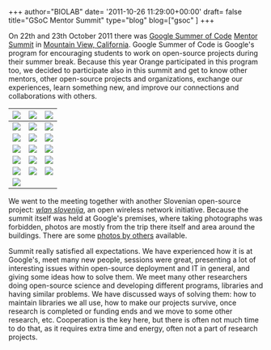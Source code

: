 +++
author="BIOLAB"
date= '2011-10-26 11:29:00+00:00'
draft= false
title="GSoC Mentor Summit"
type="blog"
blog=["gsoc" ]
+++

On 22th and 23th October 2011 there was [Google Summer of Code](https://code.google.com/soc/) [Mentor Summit](http://gsoc-wiki.osuosl.org/index.php/2011) in [Mountain View, California](http://en.wikipedia.org/wiki/Mountain_View,_California). Google Summer of Code is Google's program for encouraging students to work on open-source projects during their summer break. Because this year Orange participated in this program too, we decided to participate also in this summit and get to know other mentors, other open-source projects and organizations, exchange our experiences, learn something new, and improve our connections and collaborations with others.

| ![](/images/2011/12/31/img_1593_1.jpg__160x160_q95_crop-True_upscale-False.jpg) | ![](/images/2011/12/31/img_1538_1.jpg__160x160_q95_crop-True_upscale-False.jpg) | ![](/images/2011/12/31/img_1548_1.jpg__160x160_q95_crop-True_upscale-False.jpg) |
|---------------------------------------------------------------------------------|---------------------------------------------------------------------------------|---------------------------------------------------------------------------------|
| ![](/images/2011/12/31/img_1554_1.jpg__160x160_q95_crop-True_upscale-False.jpg) | ![](/images/2011/12/31/img_1559_1.jpg__160x160_q95_crop-True_upscale-False.jpg) | ![](/images/2011/12/31/img_1563_1.jpg__160x160_q95_crop-True_upscale-False.jpg) |
| ![](/images/2011/12/31/img_1569_1.jpg__160x160_q95_crop-True_upscale-False.jpg) | ![](/images/2011/12/31/img_1571_1.jpg__160x160_q95_crop-True_upscale-False.jpg) | ![](/images/2011/12/31/img_1578_1.jpg__160x160_q95_crop-True_upscale-False.jpg) |
| ![](/images/2011/12/31/img_1582_1.jpg__160x160_q95_crop-True_upscale-False.jpg) | ![](/images/2011/12/31/img_1592_1.jpg__160x160_q95_crop-True_upscale-False.jpg) | ![](/images/2011/12/31/img_1595_1.jpg__160x160_q95_crop-True_upscale-False.jpg) |
| ![](/images/2011/12/31/img_1596_1.jpg__160x160_q95_crop-True_upscale-False.jpg) | ![](/images/2011/12/31/img_1551_1.jpg__160x160_q95_crop-True_upscale-False.jpg) | ![](/images/2011/12/31/img_1567_1.jpg__160x160_q95_crop-True_upscale-False.jpg) |
| ![](/images/2011/12/31/img_1575_1.jpg__160x160_q95_crop-True_upscale-False.jpg) | ![](/images/2011/12/31/img_1591_1.jpg__160x160_q95_crop-True_upscale-False.jpg) | ![](/images/2011/12/31/img_1594_1.jpg__160x160_q95_crop-True_upscale-False.jpg) |
| ![](/images/2011/12/31/img_1597_1.jpg__160x160_q95_crop-True_upscale-False.jpg) |                                                                                 |                                                                                 |

We went to the meeting together with another Slovenian open-source project: _[wlan slovenija](http://wlan-si.net/)_, an open wireless network initiative. Because the summit itself was held at Google's premises, where taking photographs was forbidden, photos are mostly from the trip there itself and area around the buildings. There are some [photos by others](http://gsoc-wiki.osuosl.org/index.php/Photos_2011) available.

Summit really satisfied all expectations. We have experienced how it is at Google's, meet many new people, sessions were great, presenting a lot of interesting issues within open-source deployment and IT in general, and giving some ideas how to solve them. We meet many other researchers doing open-source science and developing different programs, libraries and having similar problems. We have discussed ways of solving them: how to maintain libraries we all use, how to make our projects survive, once research is completed or funding ends and we move to some other research, etc. Cooperation is the key here, but there is often not much time to do that, as it requires extra time and energy, often not a part of research projects.
